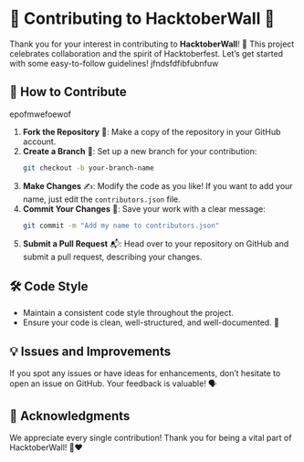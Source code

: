 # 🌟 Contributing to HacktoberWall 🌟

Thank you for your interest in contributing to **HacktoberWall**! 🎉 This project celebrates collaboration and the spirit of Hacktoberfest. Let’s get started with some easy-to-follow guidelines!
jfndsfdfibfubnfuw
## 🚀 How to Contribute
epofmwefoewof

1. **Fork the Repository** 🍴: Make a copy of the repository in your GitHub account.
2. **Create a Branch** 🌱: Set up a new branch for your contribution:
   ```bash
   git checkout -b your-branch-name
   ```
3. **Make Changes** ✍️: Modify the code as you like! If you want to add your name, just edit the `contributors.json` file.
4. **Commit Your Changes** 💾: Save your work with a clear message:
   ```bash
   git commit -m "Add my name to contributors.json"
   ```
5. **Submit a Pull Request** 📬: Head over to your repository on GitHub and submit a pull request, describing your changes.

## 🛠️ Code Style

- Maintain a consistent code style throughout the project.
- Ensure your code is clean, well-structured, and well-documented. 📝

## 💡 Issues and Improvements

If you spot any issues or have ideas for enhancements, don’t hesitate to open an issue on GitHub. Your feedback is valuable! 🗣️

## 🙌 Acknowledgments

We appreciate every single contribution! Thank you for being a vital part of HacktoberWall! 🌈❤️

